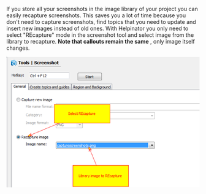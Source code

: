 If you store all your screenshots in the image library of your project you can easily recapture screenshots. This saves you a lot of time because you don't need to capture screenshots, find topics that you need to update and insert new images instead of old ones. With Helpinator you only need to select "REcapture" mode in the screenshot tool and select image from the library to recapture.  **Note that callouts remain the same** , only image itself changes.




![](images/recapture.png "")
